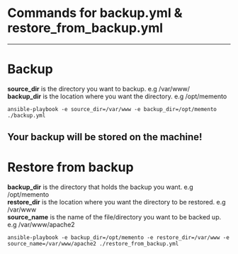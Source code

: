 # Commands for backup.yml & restore_from_backup.yml 
---
# Backup 

**source_dir** is the directory you want to backup. e.g /var/www/ \
**backup_dir** is the location where you want the directory. e.g /opt/memento 
```
ansible-playbook -e source_dir=/var/www -e backup_dir=/opt/memento ./backup.yml
```
Your backup will be stored on the machine!
---
# Restore from backup 

**backup_dir** is the directory that holds the backup you want. e.g /opt/memento \
**restore_dir** is the location where you want the directory to be restored. e.g /var/www \
**source_name** is the name of the file/directory you want to be backed up. e.g /var/www/apache2
```
ansible-playbook -e backup_dir=/opt/memento -e restore_dir=/var/www -e source_name=/var/www/apache2 ./restore_from_backup.yml 
```
